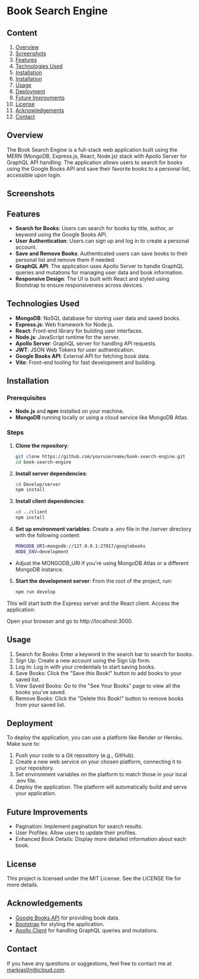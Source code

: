 # Book Search Engine

## Content
1. [Overview](#overview)
2. [Screenshots](#screenshots)
3. [Features](#features)
4. [Technologies Used](#technologies-used)
5. [Installation](#installation)
6. [Installation](#installation)
7. [Usage](#usage)
8. [Deployment](#deployment)
9. [Future Improvments](#future-improvements)
10. [License](#license)
11. [Acknowledgements](#acknowledgements)
12. [Contact](#contact)

## Overview

The Book Search Engine is a full-stack web application built using the MERN (MongoDB, Express.js, React, Node.js) stack with Apollo Server for GraphQL API handling. The application allows users to search for books using the Google Books API and save their favorite books to a personal list, accessible upon login.

## Screenshots

## Features

- **Search for Books**: Users can search for books by title, author, or keyword using the Google Books API.
- **User Authentication**: Users can sign up and log in to create a personal account.
- **Save and Remove Books**: Authenticated users can save books to their personal list and remove them if needed.
- **GraphQL API**: The application uses Apollo Server to handle GraphQL queries and mutations for managing user data and book information.
- **Responsive Design**: The UI is built with React and styled using Bootstrap to ensure responsiveness across devices.

## Technologies Used

- **MongoDB**: NoSQL database for storing user data and saved books.
- **Express.js**: Web framework for Node.js.
- **React**: Front-end library for building user interfaces.
- **Node.js**: JavaScript runtime for the server.
- **Apollo Server**: GraphQL server for handling API requests.
- **JWT**: JSON Web Tokens for user authentication.
- **Google Books API**: External API for fetching book data.
- **Vite**: Front-end tooling for fast development and building.

## Installation

### Prerequisites

- **Node.js** and **npm** installed on your machine.
- **MongoDB** running locally or using a cloud service like MongoDB Atlas.

### Steps

1. **Clone the repository**:

   ```bash
   git clone https://github.com/yourusername/book-search-engine.git      
   cd book-search-engine 
   ``` 
2. **Install server dependencies**:
    ```bash
    cd Develop/server
    npm install
    ``` 
3. **Install client dependencies**:
    ```bash
    cd ../client
    npm install
4. **Set up environment variables**:
Create a .env file in the /server directory with the following content:
    ``` bash
    MONGODB_URI=mongodb://127.0.0.1:27017/googlebooks
    NODE_ENV=development
- Adjust the MONGODB_URI if you're using MongoDB Atlas or a different MongoDB instance.

5. **Start the development server**:
From the root of the project, run:
    ``` bash
    npm run develop

This will start both the Express server and the React client.
Access the application:

Open your browser and go to http://localhost:3000.
## Usage

1. Search for Books: Enter a keyword in the search bar to search for books.
2. Sign Up: Create a new account using the Sign Up form.
3. Log In: Log in with your credentials to start saving books.
4. Save Books: Click the "Save this Book!" button to add books to your saved list.
5. View Saved Books: Go to the "See Your Books" page to view all the books you've saved.
6. Remove Books: Click the "Delete this Book!" button to remove books from your saved list.

## Deployment
To deploy the application, you can use a platform like Render or Heroku. Make sure to:

1. Push your code to a Git repository (e.g., GitHub).
2. Create a new web service on your chosen platform, connecting it to your repository.
3. Set environment variables on the platform to match those in your local .env file.
4. Deploy the application. The platform will automatically build and serve your application.
## Future Improvements
- Pagination: Implement pagination for search results.
- User Profiles: Allow users to update their profiles.
- Enhanced Book Details: Display more detailed information about each book.

## License

This project is licensed under the MIT License. See the LICENSE file for more details.



## Acknowledgements
- [Google Books API]() for providing book data.
- [Bootstrap]() for styling the application.
- [Apollo Client]() for handling GraphQL queries and mutations.

## Contact

If you have any questions or suggestions, feel free to contact me at [markjas0n@icloud.com](markjas0n@icloud.com).